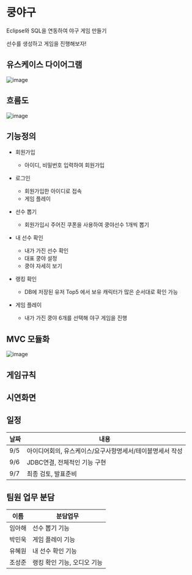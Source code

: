 # 쿵야구


Eclipse와 SQL을 연동하여 야구 게임 만들기

선수를 생성하고 게임을 진행해보자!



## 유스케이스 다이어그램
![image](https://user-images.githubusercontent.com/108922803/189009095-206a7ac1-c689-4f77-848d-8978d06b2f7d.png)

## 흐름도
![image](https://user-images.githubusercontent.com/108922803/189009198-be417a97-614f-4b5f-b68b-edd730ff24bd.png)

## 기능정의
* 회원가입
  * 아이디, 비밀번호 입력하여 회원가입
  
* 로그인
  * 회원가입한 아이디로 접속
  * 게임 플레이
  
* 선수 뽑기
  * 회원가입시 주어진 쿠폰을 사용하여 쿵야선수 1개씩 뽑기
  
* 내 선수 확인
  * 내가 가진 선수 확인
  * 대표 쿵야 설정
  * 쿵야 자세히 보기
  
* 랭킹 확인
  * DB에 저장된 유저 Top5 에서 보유 캐릭터가 많은 순서대로 확인 가능
  
* 게임 플레이
  * 내가 가진 쿵야 6개를 선택해 야구 게임을 진행

## MVC 모듈화
![image](https://user-images.githubusercontent.com/108922803/189009541-46187b27-4a08-4a97-bdb5-5575333b206e.png)

## 게임규칙

## 시연화면



## 일정
날짜|내용
---|---|
9/5|아이디어회의,  유스케이스/요구사항명세서/테이블명세서 작성
9/6|JDBC연결, 전체적인 기능 구현
9/7|최종 검토, 발표준비

## 팀원 업무 분담
이름| 분담업무
---|---|
임아해|선수 뽑기 기능
박민욱|게임 플레이 기능
유혜원|내 선수 확인 기능
조성준|랭킹 확인 기능, 오디오 기능
